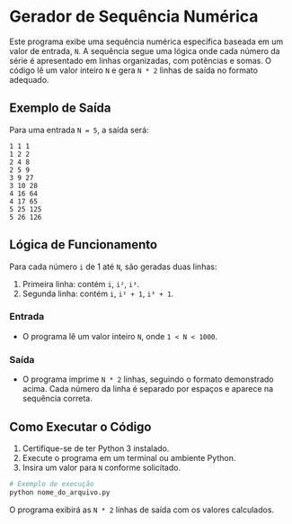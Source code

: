 # Gerador de Sequência Numérica

Este programa exibe uma sequência numérica específica baseada em um valor de entrada, `N`. A sequência segue uma lógica onde cada número da série é apresentado em linhas organizadas, com potências e somas. O código lê um valor inteiro `N` e gera `N * 2` linhas de saída no formato adequado.

## Exemplo de Saída

Para uma entrada `N = 5`, a saída será:

```
1 1 1
1 2 2
2 4 8
2 5 9
3 9 27
3 10 28
4 16 64
4 17 65
5 25 125
5 26 126
```

## Lógica de Funcionamento

Para cada número `i` de 1 até `N`, são geradas duas linhas:

1. Primeira linha: contém `i`, `i²`, `i³`.
2. Segunda linha: contém `i`, `i² + 1`, `i³ + 1`.

### Entrada

- O programa lê um valor inteiro `N`, onde `1 < N < 1000`.

### Saída

- O programa imprime `N * 2` linhas, seguindo o formato demonstrado acima. Cada número da linha é separado por espaços e aparece na sequência correta.

## Como Executar o Código

1. Certifique-se de ter Python 3 instalado.
2. Execute o programa em um terminal ou ambiente Python.
3. Insira um valor para `N` conforme solicitado.

```python
# Exemplo de execução
python nome_do_arquivo.py
```

O programa exibirá as `N * 2` linhas de saída com os valores calculados.

